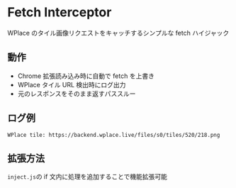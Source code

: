 # Fetch Interceptor

WPlace のタイル画像リクエストをキャッチするシンプルな fetch ハイジャック

## 動作

- Chrome 拡張読み込み時に自動で fetch を上書き
- WPlace タイル URL 検出時にログ出力
- 元のレスポンスをそのまま返すパススルー

## ログ例

```
WPlace tile: https://backend.wplace.live/files/s0/tiles/520/218.png
```

## 拡張方法

`inject.js`の if 文内に処理を追加することで機能拡張可能
